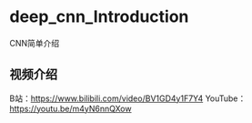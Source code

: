 # deep_cnn_Introduction
CNN简单介绍

## 视频介绍
B站：https://www.bilibili.com/video/BV1GD4y1F7Y4
YouTube：https://youtu.be/m4yN6nnQXow
